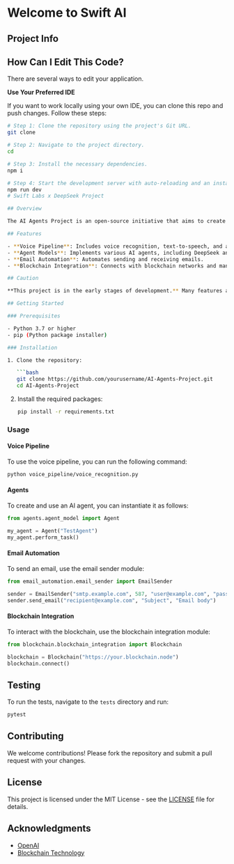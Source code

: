 # Welcome to Swift AI

## Project Info


## How Can I Edit This Code?

There are several ways to edit your application.

**Use Your Preferred IDE**

If you want to work locally using your own IDE, you can clone this repo and push changes. Follow these steps:

```sh
# Step 1: Clone the repository using the project's Git URL.
git clone 

# Step 2: Navigate to the project directory.
cd 

# Step 3: Install the necessary dependencies.
npm i

# Step 4: Start the development server with auto-reloading and an instant preview.
npm run dev
# Swift Labs x DeepSeek Project

## Overview

The AI Agents Project is an open-source initiative that aims to create intelligent agents capable of automating tasks, integrating with blockchain technology leveraging the power _DeepSeek Model_, and providing voice assistance. This project includes modules for voice processing, agent models, email automation, and blockchain integration.

## Features

- **Voice Pipeline**: Includes voice recognition, text-to-speech, and audio processing capabilities.
- **Agent Models**: Implements various AI agents, including DeepSeek and OpenAI-based agents.
- **Email Automation**: Automates sending and receiving emails.
- **Blockchain Integration**: Connects with blockchain networks and manages smart contracts.

## Caution

**This project is in the early stages of development.** Many features are still under construction, and it may not be suitable for production use at this time. Please use with caution and be prepared for potential issues.

## Getting Started

### Prerequisites

- Python 3.7 or higher
- pip (Python package installer)

### Installation

1. Clone the repository:

   ```bash
   git clone https://github.com/yourusername/AI-Agents-Project.git
   cd AI-Agents-Project
   ```

2. Install the required packages:
   ```bash
   pip install -r requirements.txt
   ```

### Usage

#### Voice Pipeline

To use the voice pipeline, you can run the following command:

```bash
python voice_pipeline/voice_recognition.py
```

#### Agents

To create and use an AI agent, you can instantiate it as follows:

```python
from agents.agent_model import Agent

my_agent = Agent("TestAgent")
my_agent.perform_task()
```

#### Email Automation

To send an email, use the email sender module:

```python
from email_automation.email_sender import EmailSender

sender = EmailSender("smtp.example.com", 587, "user@example.com", "password")
sender.send_email("recipient@example.com", "Subject", "Email body")
```

#### Blockchain Integration

To interact with the blockchain, use the blockchain integration module:

```python
from blockchain.blockchain_integration import Blockchain

blockchain = Blockchain("https://your.blockchain.node")
blockchain.connect()
```

## Testing

To run the tests, navigate to the `tests` directory and run:

```bash
pytest
```

## Contributing

We welcome contributions! Please fork the repository and submit a pull request with your changes.

## License

This project is licensed under the MIT License - see the [LICENSE](LICENSE) file for details.

## Acknowledgments

- [OpenAI](https://openai.com/)
- [Blockchain Technology](https://www.blockchain.com/)
